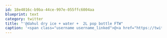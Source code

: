 ```yaml
---
id: 18e4016c-b9ba-44ce-997e-055ffc6004aa
blueprint: text
category: twitter
title: "'@dahul dry ice + water +  2L pop bottle FTW"
caption: '<span class="username username_linked">@<a href="https://twitter.com/dahul" title="Darren Hull (dahul)">dahul</a></span> dry ice + water +  2L pop bottle FTW'
---
```

